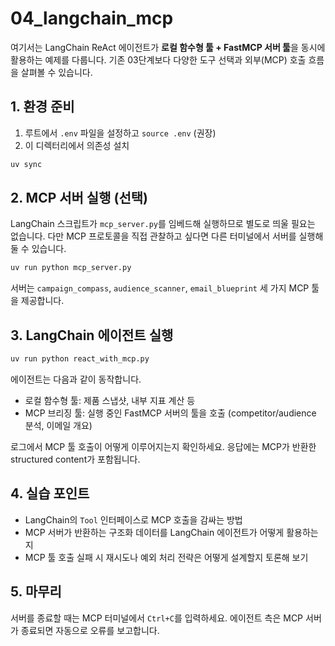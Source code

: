 # 04_langchain_mcp

여기서는 LangChain ReAct 에이전트가 **로컬 함수형 툴 + FastMCP 서버 툴**을 동시에 활용하는 예제를 다룹니다. 기존 03단계보다 다양한 도구 선택과 외부(MCP) 호출 흐름을 살펴볼 수 있습니다.

## 1. 환경 준비
1. 루트에서 `.env` 파일을 설정하고 `source .env` (권장)
2. 이 디렉터리에서 의존성 설치

```bash
uv sync
```

## 2. MCP 서버 실행 (선택)
LangChain 스크립트가 `mcp_server.py`를 임베드해 실행하므로 별도로 띄울 필요는 없습니다. 다만 MCP 프로토콜을 직접 관찰하고 싶다면 다른 터미널에서 서버를 실행해 둘 수 있습니다.
```bash
uv run python mcp_server.py
```
서버는 `campaign_compass`, `audience_scanner`, `email_blueprint` 세 가지 MCP 툴을 제공합니다.

## 3. LangChain 에이전트 실행
```bash
uv run python react_with_mcp.py
```
에이전트는 다음과 같이 동작합니다.
- 로컬 함수형 툴: 제품 스냅샷, 내부 지표 계산 등
- MCP 브리징 툴: 실행 중인 FastMCP 서버의 툴을 호출 (competitor/audience 분석, 이메일 개요)

로그에서 MCP 툴 호출이 어떻게 이루어지는지 확인하세요. 응답에는 MCP가 반환한 structured content가 포함됩니다.

## 4. 실습 포인트
- LangChain의 `Tool` 인터페이스로 MCP 호출을 감싸는 방법
- MCP 서버가 반환하는 구조화 데이터를 LangChain 에이전트가 어떻게 활용하는지
- MCP 툴 호출 실패 시 재시도나 예외 처리 전략은 어떻게 설계할지 토론해 보기

## 5. 마무리
서버를 종료할 때는 MCP 터미널에서 `Ctrl+C`를 입력하세요. 에이전트 측은 MCP 서버가 종료되면 자동으로 오류를 보고합니다.
